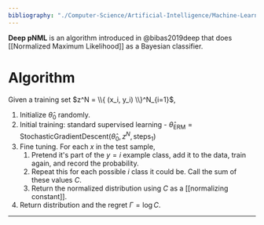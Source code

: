 ```yaml
---
bibliography: "./Computer-Science/Artificial-Intelligence/Machine-Learning/papers.bib"
---
```


**Deep pNML** is an algorithm introduced in @bibas2019deep that does [[Normalized Maximum Likelihood]] as a Bayesian classifier. 

# Algorithm

Given a training set $z^N = \\{ (x_i, y_i) \\}^N_{i=1}$,

1. Initialize $\hat\theta_0$ randomly.
2. Initial training: standard supervised learning - $\hat\theta_{\text{ERM}} = \mathsf{StochasticGradientDescent}(\hat\theta_0, z^N, \mathsf{steps}_1)$
3. Fine tuning. For each $x$ in the test sample,
    1. Pretend it's part of the $y=i$ example class, add it to the data, train again, and record the probability.
    2. Repeat this for each possible $i$ class it could be. Call the sum of these values $C$.
    3. Return the normalized distribution using $C$ as a [[normalizing constant]].
4. Return distribution and the regret $\Gamma = \log C$.


---